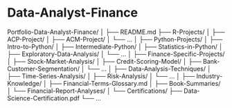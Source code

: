 # Data-Analyst-Finance

Portfolio-Data-Analyst-Finance/
│
├── README.md
├── R-Projects/
│   ├── ACP-Project/
│   ├── ACM-Project/
│   └── ...
│
├── Python-Projects/
│   ├── Intro-to-Python/
│   ├── Intermediate-Python/
│   ├── Statistics-in-Python/
│   ├── Exploratory-Data-Analysis/
│   └── ...
│
├── Finance-Specific-Projects/
│   ├── Stock-Market-Analysis/
│   ├── Credit-Scoring-Model/
│   ├── Bank-Customer-Segmentation/
│   └── ...
│
├── Data-Analysis-Techniques/
│   ├── Time-Series-Analysis/
│   ├── Risk-Analysis/
│   └── ...
│
├── Industry-Knowledge/
│   ├── Financial-Terms-Glossary.md
│   ├── Book-Summaries/
│   └── Financial-Report-Analyses/
│
└── Certifications/
    ├── Data-Science-Certification.pdf
    └── ...
